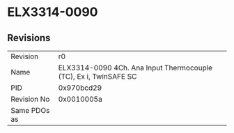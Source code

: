 # ELX3314-0090

## Revisions
<table>
<tr>
<td>Revision</td>
<td>r0</td>
</tr>
<tr>
<td>Name</td>
<td>ELX3314-0090 4Ch. Ana Input Thermocouple (TC), Ex i, TwinSAFE SC</td>
</tr>
<tr>
<td>PID</td>
<td>0x970bcd29</td>
</tr>
<tr>
<td>Revision No</td>
<td>0x0010005a</td>
</tr>
<tr>
<td>Same PDOs as</td>
<td></td>
</tr>
</table>
